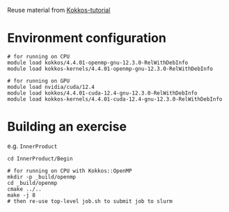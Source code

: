 Reuse material from [Kokkos-tutorial](https://github.com/kokkos/kokkos-tutorials/tree/main/Exercises/kokkoskernels)

# Environment configuration

```shell
# for running on CPU
module load kokkos/4.4.01-openmp-gnu-12.3.0-RelWithDebInfo
module load kokkos-kernels/4.4.01-openmp-gnu-12.3.0-RelWithDebInfo

# for running on GPU
module load nvidia/cuda/12.4
module load kokkos/4.4.01-cuda-12.4-gnu-12.3.0-RelWithDebInfo
module load kokkos-kernels/4.4.01-cuda-12.4-gnu-12.3.0-RelWithDebInfo
```

# Building an exercise

e.g. `InnerProduct`

```shell
cd InnerProduct/Begin

# for running on CPU with Kokkos::OpenMP
mkdir -p _build/openmp
cd _build/openmp
cmake ../..
make -j 8
# then re-use top-level job.sh to submit job to slurm
```
